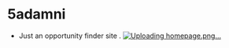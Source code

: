 # 5adamni
- Just an opportunity finder site . 
[![Uploading homepage.png…]()](https://github.com/Farouk170/5adamni/issues/1#issue-2554172688)
